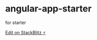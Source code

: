# angular-app-starter
for starter

[Edit on StackBlitz ⚡️](https://stackblitz.com/edit/angular-app-starter)